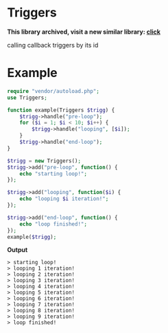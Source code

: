 # Triggers
**This library archived, visit a new similar library: [click](https://github.com/Kornheiser/Events)**

calling callback triggers by its id

# Example
```php
require "vendor/autoload.php";
use Triggers;

function example(Triggers $trigg) {
    $trigg->handle("pre-loop");
    for ($i = 1; $i < 10; $i++) {
        $trigg->handle("looping", [$i]);
    }
    $trigg->handle("end-loop");
}

$trigg = new Triggers();
$trigg->add("pre-loop", function() {
    echo "starting loop!";
});

$trigg->add("looping", function($i) {
    echo "looping $i iteration!";
});

$trigg->add("end-loop", function() {
    echo "loop finished!";
});
example($trigg);
```
**Output**
```
> starting loop!
> looping 1 iteration!
> looping 2 iteration!
> looping 3 iteration!
> looping 4 iteration!
> looping 5 iteration!
> looping 6 iteration!
> looping 7 iteration!
> looping 8 iteration!
> looping 9 iteration!
> loop finished!
```
